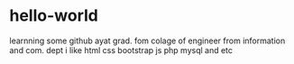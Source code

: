 # hello-world
learnning some github
ayat grad. fom colage of engineer from information and com. dept
i like html css bootstrap js php mysql and etc
